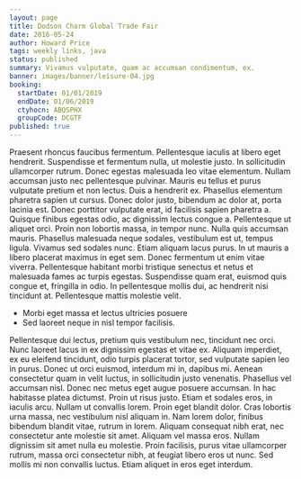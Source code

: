 ```yaml
---
layout: page
title: Dodson Charm Global Trade Fair
date: 2016-05-24
author: Howard Price
tags: weekly links, java
status: published
summary: Vivamus vulputate, quam ac accumsan condimentum, ex.
banner: images/banner/leisure-04.jpg
booking:
  startDate: 01/01/2019
  endDate: 01/06/2019
  ctyhocn: ABQSPHX
  groupCode: DCGTF
published: true
---
```

Praesent rhoncus faucibus fermentum. Pellentesque iaculis at libero eget hendrerit. Suspendisse et fermentum nulla, ut molestie justo. In sollicitudin ullamcorper rutrum. Donec egestas malesuada leo vitae elementum. Nullam accumsan justo nec pellentesque pulvinar. Mauris eu tellus et purus vulputate pretium et non lectus. Duis a hendrerit ex. Phasellus elementum pharetra sapien ut cursus. Donec dolor justo, bibendum ac dolor at, porta lacinia est. Donec porttitor vulputate erat, id facilisis sapien pharetra a. Quisque finibus egestas odio, ac dignissim lectus congue a. Pellentesque ut aliquet orci. Proin non lobortis massa, in tempor nunc. Nulla quis accumsan mauris.
Phasellus malesuada neque sodales, vestibulum est ut, tempus ligula. Vivamus sed sodales nunc. Etiam aliquam lacus purus. In ut mauris a libero placerat maximus in eget sem. Donec fermentum ut enim vitae viverra. Pellentesque habitant morbi tristique senectus et netus et malesuada fames ac turpis egestas. Suspendisse quam erat, euismod quis congue et, fringilla in odio. In pellentesque mollis dui, ac hendrerit nisi tincidunt at. Pellentesque mattis molestie velit.

* Morbi eget massa et lectus ultricies posuere
* Sed laoreet neque in nisl tempor facilisis.

Pellentesque dui lectus, pretium quis vestibulum nec, tincidunt nec orci. Nunc laoreet lacus in ex dignissim egestas et vitae ex. Aliquam imperdiet, ex eu eleifend tincidunt, odio turpis placerat tortor, sed vulputate sapien leo in purus. Donec ut orci euismod, interdum mi in, dapibus mi. Aenean consectetur quam in velit luctus, in sollicitudin justo venenatis. Phasellus vel accumsan nisl. Donec nec metus eget augue posuere accumsan. In hac habitasse platea dictumst. Proin ut risus justo. Etiam et sodales eros, in iaculis arcu.
Nullam ut convallis lorem. Proin eget blandit dolor. Cras lobortis urna massa, nec vestibulum nisl aliquam in. Nam lorem dolor, finibus bibendum blandit vitae, rutrum in lorem. Aliquam consequat nibh erat, nec consectetur ante molestie sit amet. Aliquam vel massa eros. Nullam dignissim sit amet nulla eu molestie. Proin facilisis, purus vitae ullamcorper rutrum, massa orci consectetur nibh, at feugiat libero eros ut nunc. Sed mollis mi non convallis luctus. Etiam aliquet in eros eget interdum.

